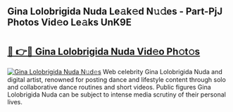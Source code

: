 ## Gina Lolobrigida Nuda Le𝚊k𝚎d N𝚞𝚍es - Part-PjJ Photos Vid𝚎o Le𝚊ks UnK9E

# <h2><a href="http://fbbz2or.evod.top/?m=Gina+Lolobrigida+Nuda">🔗 👉🔴 Gina Lolobrigida Nuda Vid𝚎o Ph𝚘t𝚘s</a></h2>

[![Gina Lolobrigida Nuda N𝚞d𝚎s](https://i.imgur.com/8V9OHl7.gif)](http://fbbz2or.evod.top/?m=Gina+Lolobrigida+Nuda)
Web celebrity Gina Lolobrigida Nuda and digital artist, renowned for posting dance and lifestyle content through solo and collaborative dance routines and short videos. Public figures Gina Lolobrigida Nuda can be subject to intense media scrutiny of their personal lives. 
